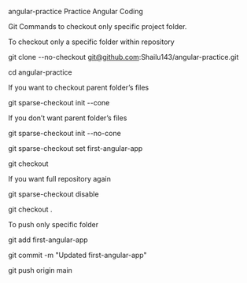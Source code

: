 angular-practice
Practice Angular Coding

Git Commands to checkout only specific project folder.

To checkout only a specific folder within repository

git clone --no-checkout git@github.com:Shailu143/angular-practice.git

cd angular-practice

If you want to checkout parent folder’s files

git sparse-checkout init --cone

If you don’t want parent folder’s files

git sparse-checkout init --no-cone

git sparse-checkout set first-angular-app

git checkout

If you want full repository again

git sparse-checkout disable

git checkout .

To push only specific folder

git add first-angular-app

git commit -m "Updated first-angular-app"

git push origin main
